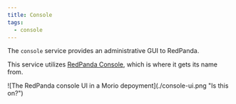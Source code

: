 ```yaml
---
title: Console
tags: 
  - console
---
```


The `console` service provides an administrative GUI to RedPanda.

This service utilizes [RedPanda
Console](https://redpanda.com/redpanda-console-kafka-ui), which is where it
gets its name from.

<WithCaption caption="Screenshot of the Console service in Morio">
![The RedPanda console UI in a Morio depoyment](./console-ui.png "Is this on?")
</WithCaption>
